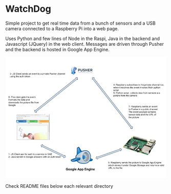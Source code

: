 # WatchDog

Simple project to get real time data from a bunch of sensors and a USB camera connected to a Raspberry Pi into a web page.

Uses Python and few lines of Node in the Raspi, Java in the backend and Javascript (JQuery) in the web client. Messages are driven through Pusher and the backend is hosted in Google App Engine.

![Diagram](https://github.com/cluis-lopez/WatchDog/blob/master/images/WatchDogDiagram..jpg)

Check README files below each relevant directory
